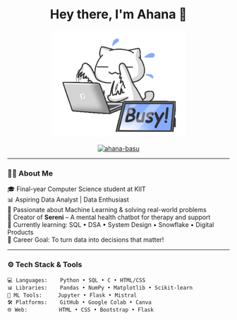 <h1 align="center">Hey there, I'm Ahana 👋</h1>

<p align="center">
  <img src="https://raw.githubusercontent.com/Ahana19/Ahana19/refs/heads/main/cat.gif" width="300"/>
</p>

<p align="center">
  <a href="https://github.com/ahana-basu">
    <img src="https://komarev.com/ghpvc/?username=ahana-basu&label=Profile%20Views&color=0e75b6&style=flat" alt="ahana-basu" />
  </a>
</p>

---

### 👩‍💻 About Me

🎓 Final-year Computer Science student at KIIT  
📊 Aspiring Data Analyst | Data Enthusiast  
🧠 Passionate about Machine Learning & solving real-world problems  
🚀 Creator of **Sereni** – A mental health chatbot for therapy and support  
📌 Currently learning: SQL • DSA • System Design • Snowflake • Digital Products  
🎯 Career Goal: To turn data into decisions that matter!

---

### ⚙️ Tech Stack & Tools

```bash
💻 Languages:    Python • SQL • C • HTML/CSS
📊 Libraries:    Pandas • NumPy • Matplotlib • Scikit-learn
🧠 ML Tools:     Jupyter • Flask • Mistral
🛠 Platforms:    GitHub • Google Colab • Canva
🌐 Web:          HTML • CSS • Bootstrap • Flask





